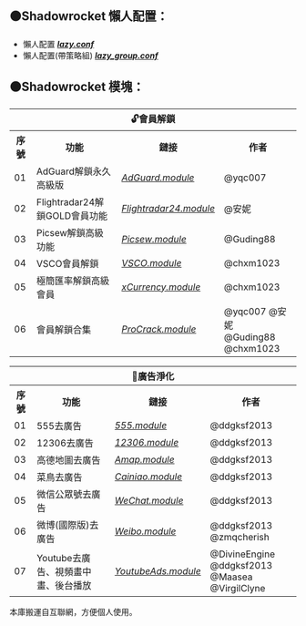 ## 🟠Shadowrocket 懶人配置：

* 懶人配置 [***lazy.conf***](https://raw.githubusercontent.com/wlxuf/Shadowrocket/main/lazy.conf)
* 懶人配置(帶策略組) [***lazy_group.conf***](https://raw.githubusercontent.com/wlxuf/Shadowrocket/main/lazy_group.conf)

## 🟠Shadowrocket 模塊：

<table>
  <tr><th colspan="4"> 🔓會員解鎖 </th></tr>
  <tr><th> 序號 </th><th> 功能 </th><th> 鏈接 </th><th> 作者 </th></tr>
  <tr><td> 01 </td><td> AdGuard解鎖永久高級版 </td><td> <a href="https://raw.githubusercontent.com/garywah/Shadowrocket/main/module/AdGuard.module"><em>AdGuard.module</em></a> </td><td> @yqc007 </td></tr>
  <tr><td> 02 </td><td> Flightradar24解鎖GOLD會員功能 </td><td> <a href="https://raw.githubusercontent.com/garywah/Shadowrocket/main/module/Flightradar24.module"><em>Flightradar24.module</em></a> </td><td> @安妮 </td></tr>
  <tr><td> 03 </td><td> Picsew解鎖高級功能 </td><td> <a href="https://raw.githubusercontent.com/garywah/Shadowrocket/main/module/Picsew.module"><em>Picsew.module</em></a> </td><td> @Guding88 </td></tr>
  <tr><td> 04 </td><td> VSCO會員解鎖 </td><td> <a href="https://raw.githubusercontent.com/garywah/Shadowrocket/main/module/VSCO.module"><em>VSCO.module</em></a> </td><td> @chxm1023 </td></tr>
  <tr><td> 05 </td><td> 極簡匯率解鎖高級會員 </td><td> <a href="https://raw.githubusercontent.com/garywah/Shadowrocket/main/module/xCurrency.module"><em>xCurrency.module</em></a> </td><td> @chxm1023 </td></tr>
  <tr><td> 06 </td><td> 會員解鎖合集 </td><td> <a href="https://raw.githubusercontent.com/garywah/Shadowrocket/main/module/ProCrack.module"><em>ProCrack.module</em></a> </td><td> @yqc007 @安妮<br>@Guding88 @chxm1023 </td></tr>
</table>
<table>
  <tr><th colspan="4"> 🚫廣告淨化 </th></tr>
  <tr><th> 序號 </th><th> 功能 </th><th> 鏈接 </th><th> 作者 </th></tr>
  <tr><td> 01 </td><td> 555去廣告 </td><td> <a href="https://raw.githubusercontent.com/garywah/Shadowrocket/main/module/555.module"><em>555.module</em></a> </td><td> @ddgksf2013 </td></tr>
  <tr><td> 02 </td><td> 12306去廣告 </td><td> <a href="https://raw.githubusercontent.com/garywah/Shadowrocket/main/module/12306.module"><em>12306.module</em></a> </td><td> @ddgksf2013 </td></tr>
  <tr><td> 03 </td><td> 高德地圖去廣告 </td><td> <a href="https://raw.githubusercontent.com/garywah/Shadowrocket/main/module/Amap.module"><em>Amap.module</em></a> </td><td> @ddgksf2013 </td></tr>
  <tr><td> 04 </td><td> 菜鳥去廣告 </td><td> <a href="https://raw.githubusercontent.com/garywah/Shadowrocket/main/module/Cainiao.module"><em>Cainiao.module</em></a> </td><td> @ddgksf2013 </td></tr>
  <tr><td> 05 </td><td> 微信公眾號去廣告 </td><td> <a href="https://raw.githubusercontent.com/garywah/Shadowrocket/main/module/WeChat.module"><em>WeChat.module</em></a> </td><td> @ddgksf2013 </td></tr>
  <tr><td> 06 </td><td> 微博(國際版)去廣告 </td><td> <a href="https://raw.githubusercontent.com/garywah/Shadowrocket/main/module/Weibo.module"><em>Weibo.module</em></a> </td><td> @ddgksf2013 @zmqcherish </td></tr>
  <tr><td> 07 </td><td> Youtube去廣告、視頻畫中畫、後台播放 </td><td> <a href="https://raw.githubusercontent.com/garywah/Shadowrocket/main/module/YoutubeAds.module"><em>YoutubeAds.module</em></a> </td><td> @DivineEngine @ddgksf2013<br>@Maasea @VirgilClyne </td></tr>
</table>

本庫搬運自互聯網，方便個人使用。
